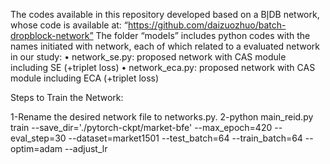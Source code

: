 The codes available in this repository developed based on a BإDB network, whose code is available at: “https://github.com/daizuozhuo/batch-dropblock-network”
The folder “models”  includes python codes with the names initiated with network, each of which related to a evaluated network in our study:
•	network_se.py: proposed network with CAS module including SE (+triplet loss)
•	network_eca.py: proposed network with CAS module including ECA (+triplet loss)

Steps to Train the Network:

1-Rename the desired network file to networks.py.
2-python main_reid.py train --save_dir='./pytorch-ckpt/market-bfe' --max_epoch=420 --eval_step=30 --dataset=market1501 --test_batch=64 --train_batch=64 --optim=adam --adjust_lr




